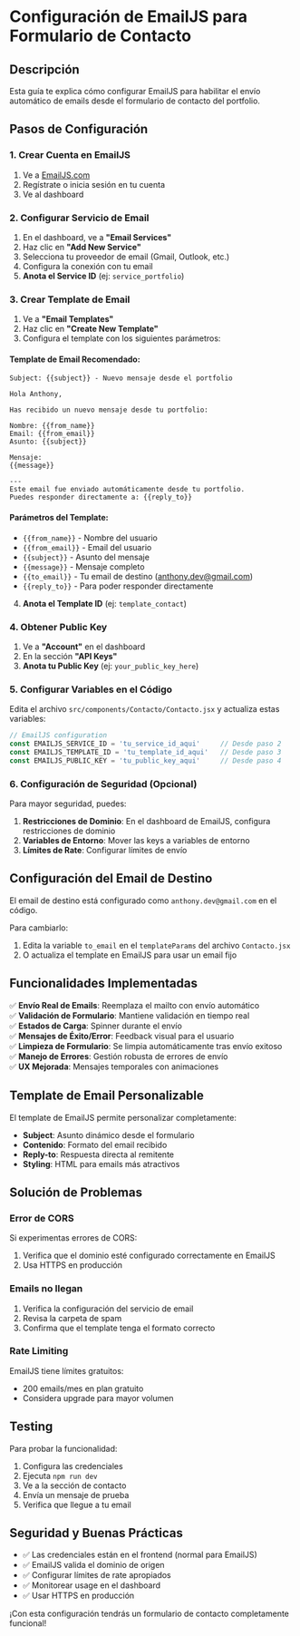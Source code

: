 # Configuración de EmailJS para Formulario de Contacto

## Descripción
Esta guía te explica cómo configurar EmailJS para habilitar el envío automático de emails desde el formulario de contacto del portfolio.

## Pasos de Configuración

### 1. Crear Cuenta en EmailJS
1. Ve a [EmailJS.com](https://www.emailjs.com/)
2. Regístrate o inicia sesión en tu cuenta
3. Ve al dashboard

### 2. Configurar Servicio de Email
1. En el dashboard, ve a **"Email Services"**
2. Haz clic en **"Add New Service"**
3. Selecciona tu proveedor de email (Gmail, Outlook, etc.)
4. Configura la conexión con tu email
5. **Anota el Service ID** (ej: `service_portfolio`)

### 3. Crear Template de Email
1. Ve a **"Email Templates"**
2. Haz clic en **"Create New Template"**
3. Configura el template con los siguientes parámetros:

#### Template de Email Recomendado:
```
Subject: {{subject}} - Nuevo mensaje desde el portfolio

Hola Anthony,

Has recibido un nuevo mensaje desde tu portfolio:

Nombre: {{from_name}}
Email: {{from_email}}
Asunto: {{subject}}

Mensaje:
{{message}}

---
Este email fue enviado automáticamente desde tu portfolio.
Puedes responder directamente a: {{reply_to}}
```

#### Parámetros del Template:
- `{{from_name}}` - Nombre del usuario
- `{{from_email}}` - Email del usuario  
- `{{subject}}` - Asunto del mensaje
- `{{message}}` - Mensaje completo
- `{{to_email}}` - Tu email de destino (anthony.dev@gmail.com)
- `{{reply_to}}` - Para poder responder directamente

4. **Anota el Template ID** (ej: `template_contact`)

### 4. Obtener Public Key
1. Ve a **"Account"** en el dashboard
2. En la sección **"API Keys"**
3. **Anota tu Public Key** (ej: `your_public_key_here`)

### 5. Configurar Variables en el Código

Edita el archivo `src/components/Contacto/Contacto.jsx` y actualiza estas variables:

```javascript
// EmailJS configuration
const EMAILJS_SERVICE_ID = 'tu_service_id_aqui'     // Desde paso 2
const EMAILJS_TEMPLATE_ID = 'tu_template_id_aqui'   // Desde paso 3  
const EMAILJS_PUBLIC_KEY = 'tu_public_key_aqui'     // Desde paso 4
```

### 6. Configuración de Seguridad (Opcional)
Para mayor seguridad, puedes:

1. **Restricciones de Dominio**: En el dashboard de EmailJS, configura restricciones de dominio
2. **Variables de Entorno**: Mover las keys a variables de entorno
3. **Límites de Rate**: Configurar límites de envío

## Configuración del Email de Destino

El email de destino está configurado como `anthony.dev@gmail.com` en el código. 

Para cambiarlo:
1. Edita la variable `to_email` en el `templateParams` del archivo `Contacto.jsx`
2. O actualiza el template en EmailJS para usar un email fijo

## Funcionalidades Implementadas

✅ **Envío Real de Emails**: Reemplaza el mailto con envío automático  
✅ **Validación de Formulario**: Mantiene validación en tiempo real  
✅ **Estados de Carga**: Spinner durante el envío  
✅ **Mensajes de Éxito/Error**: Feedback visual para el usuario  
✅ **Limpieza de Formulario**: Se limpia automáticamente tras envío exitoso  
✅ **Manejo de Errores**: Gestión robusta de errores de envío  
✅ **UX Mejorada**: Mensajes temporales con animaciones  

## Template de Email Personalizable

El template de EmailJS permite personalizar completamente:
- **Subject**: Asunto dinámico desde el formulario
- **Contenido**: Formato del email recibido  
- **Reply-to**: Respuesta directa al remitente
- **Styling**: HTML para emails más atractivos

## Solución de Problemas

### Error de CORS
Si experimentas errores de CORS:
1. Verifica que el dominio esté configurado correctamente en EmailJS
2. Usa HTTPS en producción

### Emails no llegan
1. Verifica la configuración del servicio de email
2. Revisa la carpeta de spam
3. Confirma que el template tenga el formato correcto

### Rate Limiting  
EmailJS tiene límites gratuitos:
- 200 emails/mes en plan gratuito
- Considera upgrade para mayor volumen

## Testing

Para probar la funcionalidad:
1. Configura las credenciales
2. Ejecuta `npm run dev` 
3. Ve a la sección de contacto
4. Envía un mensaje de prueba
5. Verifica que llegue a tu email

## Seguridad y Buenas Prácticas

- ✅ Las credenciales están en el frontend (normal para EmailJS)
- ✅ EmailJS valida el dominio de origen  
- ✅ Configurar límites de rate apropiados
- ✅ Monitorear usage en el dashboard
- ✅ Usar HTTPS en producción

¡Con esta configuración tendrás un formulario de contacto completamente funcional!